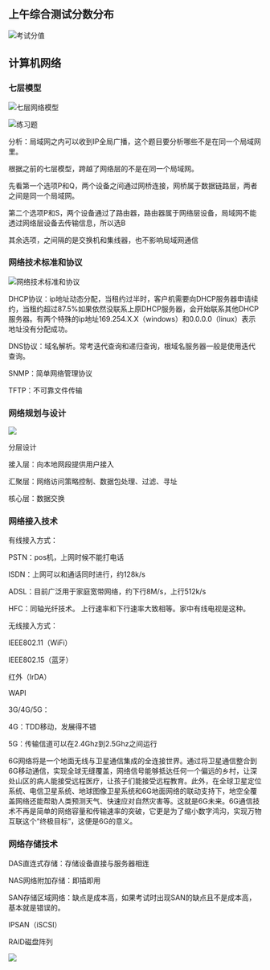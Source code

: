 ## 上午综合测试分数分布

![考试分值](https://tva1.sinaimg.cn/large/008i3skNly1gujte6y2nrj61b40u0aje02.jpg)



## 计算机网络

### 七层模型

![七层网络模型](https://tva1.sinaimg.cn/large/008i3skNly1gujthz6gfij61ev0u0td002.jpg)

![练习题](https://tva1.sinaimg.cn/large/008i3skNly1gujtoovltlj61c00u0adj02.jpg)

分析：局域网之内可以收到IP全局广播，这个题目要分析哪些不是在同一个局域网里。

根据之前的七层模型，跨越了网络层的不是在同一个局域网。

先看第一个选项P和Q，两个设备之间通过网桥连接，网桥属于数据链路层，两者之间是同一个局域网。

第二个选项P和S，两个设备通过了路由器，路由器属于网络层设备，局域网不能透过网络层设备去传输信息，所以选B

其余选项，之间隔的是交换机和集线器，也不影响局域网通信



### 网络技术标准和协议

![网络技术标准和协议](https://tva1.sinaimg.cn/large/008i3skNly1gujtwitxgbj61az0u0q7l02.jpg)

DHCP协议：ip地址动态分配，当租约过半时，客户机需要向DHCP服务器申请续约，当租约超过87.5%如果依然没联系上原DHCP服务器，会开始联系其他DHCP服务器。有两个特殊的ip地址169.254.X.X（windows）和0.0.0.0（linux）表示地址没有分配成功。

DNS协议：域名解析。常考迭代查询和递归查询，根域名服务器一般是使用迭代查询。

SNMP：简单网络管理协议

TFTP：不可靠文件传输



### 网络规划与设计

![](https://tva1.sinaimg.cn/large/008i3skNly1gul5v3b7zxj619k0sqn2b02.jpg)

分层设计

接入层：向本地网段提供用户接入

汇聚层：网络访问策略控制、数据包处理、过滤、寻址

核心层：数据交换

### 网络接入技术

有线接入方式：

PSTN：pos机，上网时候不能打电话

ISDN：上网可以和通话同时进行，约128k/s

ADSL：目前广泛用于家庭宽带网络，约下行8M/s，上行512k/s

HFC：同轴光纤技术。 上行速率和下行速率大致相等。家中有线电视是这种。



无线接入方式：

IEEE802.11（WiFi）

IEEE802.15（蓝牙）

红外（IrDA）

WAPI



3G/4G/5G：

4G：TDD移动，发展得不错

5G：传输信道可以在2.4Ghz到2.5Ghz之间运行

6G网络将是一个地面无线与卫星通信集成的全连接世界。通过将卫星通信整合到6G移动通信，实现全球无缝覆盖，网络信号能够抵达任何一个偏远的乡村，让深处山区的病人能接受远程医疗，让孩子们能接受远程教育。此外，在全球卫星定位系统、电信卫星系统、地球图像卫星系统和6G地面网络的联动支持下，地空全覆盖网络还能帮助人类预测天气、快速应对自然灾害等。这就是6G未来。6G通信技术不再是简单的网络容量和传输速率的突破，它更是为了缩小数字鸿沟，实现万物互联这个“终极目标”，这便是6G的意义。



### 网络存储技术



DAS直连式存储：存储设备直接与服务器相连

NAS网络附加存储：即插即用

SAN存储区域网络：缺点是成本高，如果考试时出现SAN的缺点且不是成本高，基本就是错误的。

IPSAN（iSCSI）



RAID磁盘阵列

![](https://tva1.sinaimg.cn/large/008i3skNly1gul797jxjbj310q0i8q5p.jpg)
